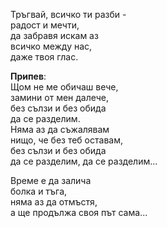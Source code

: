 Тръгвай, всичко ти разби - <br />
радост и мечти, <br />
да забравя искам аз <br />
всичко между нас, <br />
даже твоя глас.

**Припев**:<br />
Щом не ме обичаш вече, <br />
замини от мен далече, <br />
без сълзи и без обида <br />
да се разделим. <br />
Няма аз да съжалявам <br />
нищо, че без теб оставам, <br />
без сълзи и без обида <br />
да се разделим, да се разделим...

Време е да залича <br />
болка и тъга, <br />
няма аз да отмъстя, <br />
а ще продължа своя път сама...